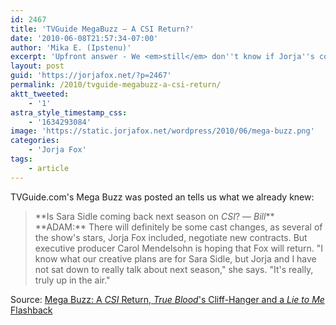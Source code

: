 ```yaml
---
id: 2467
title: 'TVGuide MegaBuzz — A CSI Return?'
date: '2010-06-08T21:57:34-07:00'
author: 'Mika E. (Ipstenu)'
excerpt: 'Upfront answer - We <em>still</em> don''t know if Jorja''s coming back. But we know they want her.'
layout: post
guid: 'https://jorjafox.net/?p=2467'
permalink: /2010/tvguide-megabuzz-a-csi-return/
aktt_tweeted:
    - '1'
astra_style_timestamp_css:
    - '1634293084'
image: 'https://static.jorjafox.net/wordpress/2010/06/mega-buzz.png'
categories:
    - 'Jorja Fox'
tags:
    - article
---
```


TVGuide.com's Mega Buzz was posted an tells us what we already knew:

<blockquote>**Is Sara Sidle coming back next season on <em>CSI</em>? — <em>Bill</em>**
**ADAM:** There will definitely be some cast changes, as several of the show's stars, Jorja Fox included, negotiate new contracts. But executive producer Carol Mendelsohn is hoping that Fox will return. "I know what our creative plans are for Sara Sidle, but Jorja and I have not sat down to really talk about next season," she says. "It's really, truly up in the air."
</blockquote>

Source: <a href="http://www.tvguide.com/News/MegaBuzz-CSI-True-Blood-1019361.aspx">Mega Buzz: A <em>CSI</em> Return, <em>True Blood</em>'s Cliff-Hanger and a <em>Lie to Me</em> Flashback</a>
